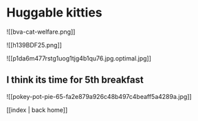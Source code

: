 # Huggable kitties

![[bva-cat-welfare.png]]



![[h139BDF25.png]]



![[p1da6m477rstg1uog1tjg4b1qu76.jpg.optimal.jpg]]


## I think its time for 5th breakfast

![[pokey-pot-pie-65-fa2e879a926c48b497c4beaff5a4289a.jpg]]


[[index | back home]]
